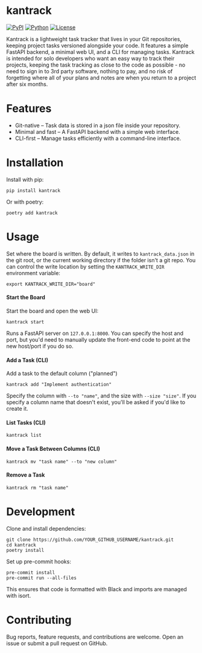 # kantrack

[![PyPI](https://img.shields.io/pypi/v/kantrack)](https://pypi.org/project/kantrack/)
[![Python](https://img.shields.io/pypi/pyversions/kantrack)](https://pypi.org/project/kantrack/)
[![License](https://img.shields.io/github/license/EdCo95/kantrack)](LICENSE)

Kantrack is a lightweight task tracker that lives in your Git repositories, keeping project tasks versioned alongside your code. It features a simple FastAPI backend, a minimal web UI, and a CLI for managing tasks. Kantrack is intended for solo developers who want an easy way to track their projects, keeping the task tracking as close to the code as possible - no need to sign in to 3rd party software, nothing to pay, and no risk of forgetting where all of your plans and notes are when you return to a project after six months.

# Features
* Git-native – Task data is stored in a json file inside your repository.
* Minimal and fast – A FastAPI backend with a simple web interface.
* CLI-first – Manage tasks efficiently with a command-line interface.

# Installation
Install with pip:

```
pip install kantrack
```

Or with poetry:

```
poetry add kantrack
```

# Usage

Set where the board is written. By default, it writes to `kantrack_data.json` in the git root, or the current working directory if the folder isn't a git repo. You can control the write location by setting the `KANTRACK_WRITE_DIR` environment variable:

```
export KANTRACK_WRITE_DIR="board"
```

#### Start the Board
Start the board and open the web UI:

```
kantrack start
```

Runs a FastAPI server on `127.0.0.1:8000`. You can specify the host and port, but you'd need to manually update the front-end code to point at the new host/port if you do so.

#### Add a Task (CLI)
Add a task to the default column ("planned")

```
kantrack add "Implement authentication"
```

Specify the column with `--to "name"`, and the size with `--size "size"`. If you specify a column name that doesn't exist, you'll be asked if you'd like to create it.

#### List Tasks (CLI)
```
kantrack list
```

#### Move a Task Between Columns (CLI)
```
kantrack mv "task name" --to "new column"
```

#### Remove a Task
```
kantrack rm "task name"
```

# Development

Clone and install dependencies:
```
git clone https://github.com/YOUR_GITHUB_USERNAME/kantrack.git
cd kantrack
poetry install
```

Set up pre-commit hooks:
```
pre-commit install
pre-commit run --all-files
```

This ensures that code is formatted with Black and imports are managed with isort.

# Contributing
Bug reports, feature requests, and contributions are welcome. Open an issue or submit a pull request on GitHub.
